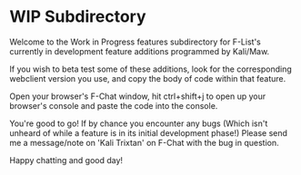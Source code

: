 WIP Subdirectory
======

Welcome to the Work in Progress features subdirectory for F-List's currently in development feature additions programmed by Kali/Maw.

If you wish to beta test some of these additions, look for the corresponding webclient version you use, and copy the body of code within that feature.

Open your browser's F-Chat window, hit ctrl+shift+j to open up your browser's console and paste the code into the console.

You're good to go! If by chance you encounter any bugs (Which isn't unheard of while a feature is in its initial development phase!) Please send me a message/note on 'Kali Trixtan' on F-Chat with the bug in question.

Happy chatting and good day!